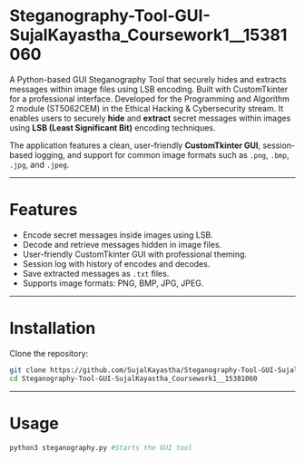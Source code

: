 # Steganography-Tool-GUI-SujalKayastha_Coursework1__15381060
A Python-based GUI Steganography Tool that securely hides and extracts messages within image files using LSB encoding. Built with CustomTkinter for a professional interface. Developed for the Programming and Algorithm 2 module (ST5062CEM) in the Ethical Hacking &amp; Cybersecurity stream. It enables users to securely **hide** and **extract** secret messages within images using **LSB (Least Significant Bit)** encoding techniques.

The application features a clean, user-friendly **CustomTkinter GUI**, session-based logging, and support for common image formats such as `.png`, `.bmp`, `.jpg`, and `.jpeg`.

---

# Features

- Encode secret messages inside images using LSB.
- Decode and retrieve messages hidden in image files.
- User-friendly CustomTkinter GUI with professional theming.
- Session log with history of encodes and decodes.
- Save extracted messages as `.txt` files.
- Supports image formats: PNG, BMP, JPG, JPEG.

---

# Installation

Clone the repository:

```bash
git clone https://github.com/SujalKayastha/Steganography-Tool-GUI-SujalKayastha_Coursework1__15381060.git
cd Steganography-Tool-GUI-SujalKayastha_Coursework1__15381060
```

---

# Usage

```bash
python3 steganography.py #Starts the GUI tool
```
